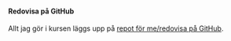 #### Redovisa på GitHub

Allt jag gör i kursen läggs upp på [repot för me/redovisa på GitHub](https://github.com/Johanrej/oophp-v5).
